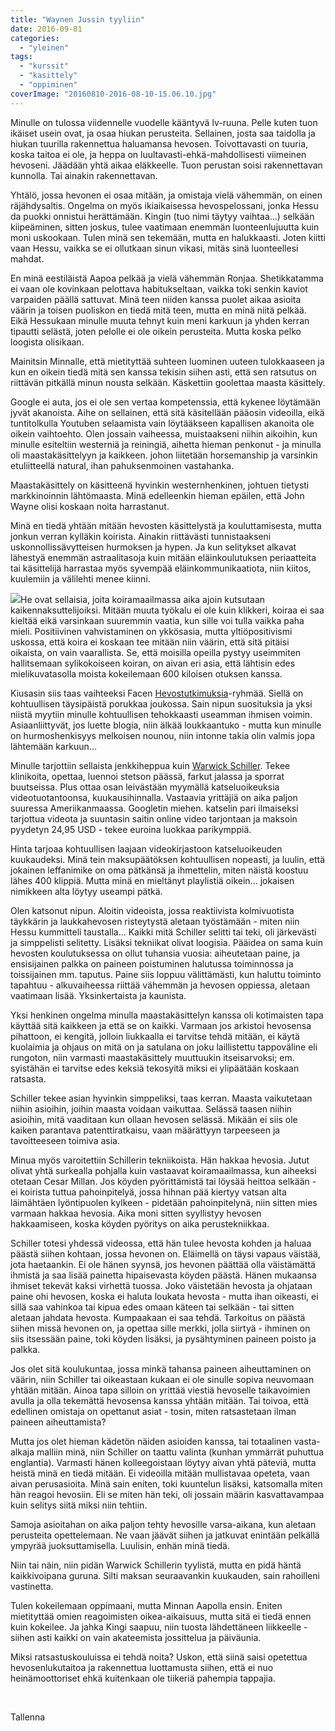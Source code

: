 ```yaml
---
title: "Waynen Jussin tyyliin"
date: 2016-09-01
categories: 
  - "yleinen"
tags: 
  - "kurssit"
  - "kasittely"
  - "oppiminen"
coverImage: "20160810-2016-08-10-15.06.10.jpg"
---
```


Minulle on tulossa viidennelle vuodelle kääntyvä lv-ruuna. Pelle kuten tuon ikäiset usein ovat, ja osaa hiukan perusteita. Sellainen, josta saa taidolla ja hiukan tuurilla rakennettua haluamansa hevosen. Toivottavasti on tuuria, koska taitoa ei ole, ja heppa on luultavasti-ehkä-mahdollisesti viimeinen hevoseni. Jäädään yhtä aikaa eläkkeelle. Tuon perustan soisi rakennettavan kunnolla. Tai ainakin rakennettavan.

<!--more-->

Yhtälö, jossa hevonen ei osaa mitään, ja omistaja vielä vähemmän, on einen räjähdysaltis. Ongelma on myös ikiaikaisessa hevospelossani, jonka Hessu da puokki onnistui herättämään. Kingin (tuo nimi täytyy vaihtaa...) selkään kiipeäminen, sitten joskus, tulee vaatimaan enemmän luonteenlujuutta kuin moni uskookaan. Tulen minä sen tekemään, mutta en halukkaasti. Joten kiitti vaan Hessu, vaikka se ei ollutkaan sinun vikasi, mitäs sinä luonteellesi mahdat.

En minä eestiläistä Aapoa pelkää ja vielä vähemmän Ronjaa. Shetikkatamma ei vaan ole kovinkaan pelottava habitukseltaan, vaikka toki senkin kaviot varpaiden päällä sattuvat. Minä teen niiden kanssa puolet aikaa asioita väärin ja toisen puoliskon en tiedä mitä teen, mutta en minä niitä pelkää. Eikä Hessukaan minulle muuta tehnyt kuin meni karkuun ja yhden kerran tipautti selästä, joten pelolle ei ole oikein perusteita. Mutta koska pelko loogista olisikaan.

Mainitsin Minnalle, että mietityttää suhteen luominen uuteen tulokkaaseen ja kun en oikein tiedä mitä sen kanssa tekisin siihen asti, että sen ratsutus on riittävän pitkällä minun nousta selkään. Käskettiin goolettaa maasta käsittely.

Google ei auta, jos ei ole sen vertaa kompetenssia, että kykenee löytämään jyvät akanoista. Aihe on sellainen, että sitä käsitellään pääosin videoilla, eikä tuntitolkulla Youtuben selaamista vain löytääkseen kapallisen akanoita ole oikein vaihtoehto. Olen jossain vaiheessa, muistaakseni niihin aikoihin, kun minulle esiteltiin westerniä ja reiningiä, aihetta hieman penkonut - ja minulla oli maastakäsittelyyn ja kaikkeen. johon liitetään horsemanship ja varsinkin etuliitteellä natural, ihan pahuksenmoinen vastahanka.

Maastakäsittely on käsitteenä hyvinkin westernhenkinen, johtuen tietysti markkinoinnin lähtömaasta. Minä edelleenkin hieman epäilen, että John Wayne olisi koskaan noita harrastanut.

Minä en tiedä yhtään mitään hevosten käsittelystä ja kouluttamisesta, mutta jonkun verran kylläkin koirista. Ainakin riittävästi tunnistaakseni uskonnollissävytteisen hurmoksen ja hypen. Ja kun selitykset alkavat lähestyä enemmän astraalitasoja kuin mitään eläinkoulutuksen periaatteita tai käsittelijä harrastaa myös syvempää eläinkommunikaatiota, niin kiitos, kuulemiin ja välilehti menee kiinni.

![](images/20130429-235441.jpg)He ovat sellaisia, joita koiramaailmassa aika ajoin kutsutaan kaikennaksuttelijoiksi. Mitään muuta työkalu ei ole kuin klikkeri, koiraa ei saa kieltää eikä varsinkaan suuremmin vaatia, kun sille voi tulla vaikka paha mieli. Positiivinen vahvistaminen on ykkösasia, mutta yltiöpositivismi uskossa, että koira ei koskaan tee mitään niin väärin, että sitä pitäisi oikaista, on vain vaarallista. Se, että moisilla opeilla pystyy useimmiten hallitsemaan sylikokoiseen koiran, on aivan eri asia, että lähtisin edes mielikuvatasolla moista kokeilemaan 600 kiloisen otuksen kanssa.

Kiusasin siis taas vaihteeksi Facen [Hevostutkimuksia](https://www.facebook.com/groups/156099647929023/)\-ryhmää. Siellä on kohtuullisen täysipäistä porukkaa joukossa. Sain nipun suosituksia ja yksi niistä myytiin minulle kohtuullisen tehokkaasti useamman ihmisen voimin. Asiaanliittyvät, jos luette blogia, niin älkää loukkaantuko - mutta kun minulle on hurmoshenkisyys melkoisen nounou, niin intonne takia olin valmis jopa lähtemään karkuun...

Minulle tarjottiin sellaista jenkkiheppua kuin [Warwick Schiller](http://www.warwickschiller.com/). Tekee klinikoita, opettaa, luennoi stetson päässä, farkut jalassa ja sporrat buutseissa. Plus ottaa osan leivästään myymällä katseluoikeuksia videotuotantoonsa, kuukausihinnalla. Vastaavia yrittäjiä on aika paljon suuressa Ameriikanmaassa. Googletin miehen. katselin pari ilmaiseksi tarjottua videota ja suuntasin saitin online video tarjontaan ja maksoin pyydetyn 24,95 USD - tekee euroina luokkaa parikymppiä.

Hinta tarjoaa kohtuullisen laajaan videokirjastoon katseluoikeuden kuukaudeksi. Minä tein maksupäätöksen kohtuullisen nopeasti, ja luulin, että jokainen leffanimike on oma pätkänsä ja ihmettelin, miten näistä koostuu lähes 400 klippiä. Mutta minä en mieltänyt playlistiä oikein... jokaisen nimikkeen alta löytyy useampi pätkä.

Olen katsonut nipun. Aloitin videoista, jossa reaktiivista kolmivuotista täykkärin ja laukkahevosen risteytystä aletaan työstämään - miten niin Hessu kummitteli taustalla... Kaikki mitä Schiller selitti tai teki, oli järkevästi ja simppelisti selitetty. Lisäksi tekniikat olivat loogisia. Pääidea on sama kuin hevosten koulutuksessa on ollut tuhansia vuosia: aiheutetaan paine, ja ensisijainen palkka on paineen poistuminen halutussa toiminnossa ja toissijainen mm. taputus. Paine siis loppuu välittämästi, kun haluttu toiminto tapahtuu - alkuvaiheessa riittää vähemmän ja hevosen oppiessa, aletaan vaatimaan lisää. Yksinkertaista ja kaunista.

Yksi henkinen ongelma minulla maastakäsittelyn kanssa oli kotimaisten tapa käyttää sitä kaikkeen ja että se on kaikki. Varmaan jos arkistoi hevosensa pihattoon, ei kengitä, jolloin liukkaalla ei tarvitse tehdä mitään, ei käytä kuolaimia ja ohjaus on mitä on ja satulana on joku laillistettu tappoväline eli rungoton, niin varmasti maastakäsittely muuttuukin itseisarvoksi; em. syistähän ei tarvitse edes keksiä tekosyitä miksi ei ylipäätään koskaan ratsasta.

Schiller tekee asian hyvinkin simppeliksi, taas kerran. Maasta vaikutetaan niihin asioihin, joihin maasta voidaan vaikuttaa. Selässä taasen niihin asioihin, mitä vaaditaan kun ollaan hevosen selässä. Mikään ei siis ole kaiken parantava patenttiratkaisu, vaan määrättyyn tarpeeseen ja tavoitteeseen toimiva asia.

Minua myös varoitettiin Schillerin tekniikoista. Hän hakkaa hevosia. Jutut olivat yhtä surkealla pohjalla kuin vastaavat koiramaailmassa, kun aiheeksi otetaan Cesar Millan. Jos köyden pyörittämistä tai löysää heittoa selkään - ei koirista tuttua pahoinpitelyä, jossa hihnan pää kiertyy vatsan alta läimähtäen lyöntipuolen kylkeen - pidetään pahoinpitelynä, niin sitten mies varmaan hakkaa hevosia. Aika moni sitten syyllistyy hevosen hakkaamiseen, koska köyden pyöritys on aika perustekniikkaa.

Schiller totesi yhdessä videossa, että hän tulee hevosta kohden ja haluaa päästä siihen kohtaan, jossa hevonen on. Eläimellä on täysi vapaus väistää, jota haetaankin. Ei ole hänen syynsä, jos hevonen päättää olla väistämättä ihmistä ja saa lisää painetta hipaisevasta köyden päästä. Hänen mukaansa ihmiset tekevät kaksi virhettä tuossa. Joko väistetään hevosta ja ohjataan paine ohi hevosen, koska ei haluta loukata hevosta - mutta ihan oikeasti, ei sillä saa vahinkoa tai kipua edes omaan käteen tai selkään - tai sitten aletaan jahdata hevosta. Kumpaakaan ei saa tehdä. Tarkoitus on päästä siihen missä hevonen on, ja opettaa sille merkki, jolla siirtyä - ihminen on siis itsessään paine, toki köyden lisäksi, ja pysähtyminen paineen poisto ja palkka.

Jos olet sitä koulukuntaa, jossa minkä tahansa paineen aiheuttaminen on väärin, niin Schiller tai oikeastaan kukaan ei ole sinulle sopiva neuvomaan yhtään mitään. Ainoa tapa silloin on yrittää viestiä hevoselle taikavoimien avulla ja olla tekemättä hevosensa kanssa yhtään mitään. Tai toivoa, että edellinen omistaja on opettanut asiat - tosin, miten ratsastetaan ilman paineen aiheuttamista?

Mutta jos olet hieman kädetön näiden asioiden kanssa, tai totaalinen vasta-alkaja malliin minä, niin Schiller on taattu valinta (kunhan ymmärrät puhuttua englantia). Varmasti hänen kolleegoistaan löytyy aivan yhtä päteviä, mutta heistä minä en tiedä mitään. Ei videoilla mitään mullistavaa opeteta, vaan aivan perusasioita. Minä sain eniten, toki kuuntelun lisäksi, katsomalla miten hän reagoi hevosiin. Eli se miten hän teki, oli jossain määrin kasvattavampaa kuin selitys siitä miksi niin tehtiin.

Samoja asioitahan on aika paljon tehty hevosille varsa-aikana, kun aletaan perusteita opettelemaan. Ne vaan jäävät siihen ja jatkuvat enintään pelkällä ympyrää juoksuttamisella. Luulisin, enhän minä tiedä.

Niin tai näin, niin pidän Warwick Schillerin tyylistä, mutta en pidä häntä kaikkivoipana guruna. Silti maksan seuraavankin kuukauden, sain rahoilleni vastinetta.

Tulen kokeilemaan oppimaani, mutta Minnan Aapolla ensin. Eniten mietityttää omien reagoimisten oikea-aikaisuus, mutta sitä ei tiedä ennen kuin kokeilee. Ja jahka Kingi saapuu, niin tuosta lähdettäneen liikkeelle - siihen asti kaikki on vain akateemista jossittelua ja päiväunia.

Miksi ratsastuskouluissa ei tehdä noita? Uskon, että siinä saisi opetettua hevosenlukutaitoa ja rakennettua luottamusta siihen, että ei nuo heinämoottoriset ehkä kuitenkaan ole tiikeriä pahempia tappajia.

 

Tallenna
